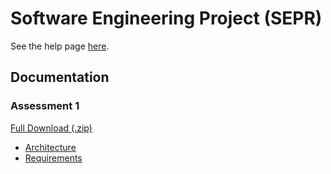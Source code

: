 # Software Engineering Project (SEPR)
See the help page [here](https://therandomnessguy.github.io/SEPR/help).

## Documentation
### Assessment 1
[Full Download (.zip)](https://therandomnessguy.github.io/SEPR/Assessment/1/Full.zip)
- [Architecture](https://therandomnessguy.github.io/SEPR/Assessment/1/Architecture)
- [Requirements](https://drive.google.com/open?id=1cZwnMf3n82qSNbDETtMDnKTf1cNvf-Be0sRPfMkZ3SY)